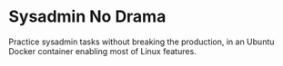 # Sysadmin No Drama
Practice sysadmin tasks without breaking the production, in an Ubuntu Docker container enabling most of Linux features.